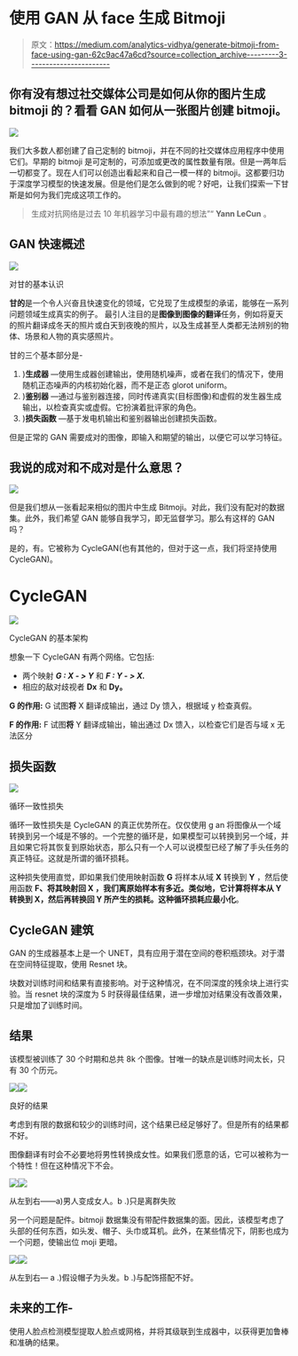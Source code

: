# 使用 GAN 从 face 生成 Bitmoji

> 原文：<https://medium.com/analytics-vidhya/generate-bitmoji-from-face-using-gan-62c9ac47a6cd?source=collection_archive---------3----------------------->

## 你有没有想过社交媒体公司是如何从你的图片生成 bitmoji 的？看看 GAN 如何从一张图片创建 bitmoji。

![](img/b7e99950e81aa9d3e01c7edd2f4632d3.png)

我们大多数人都创建了自己定制的 bitmoji，并在不同的社交媒体应用程序中使用它们。早期的 bitmoji 是可定制的，可添加或更改的属性数量有限。但是一两年后一切都变了。现在人们可以创造出看起来和自己一模一样的 bitmoji。这都要归功于深度学习模型的快速发展。但是他们是怎么做到的呢？好吧，让我们探索一下甘斯是如何为我们完成这项工作的。

> 生成对抗网络是过去 10 年机器学习中最有趣的想法”“ **Yann LeCun** 。

## GAN 快速概述

![](img/2b86a393fd3ed8a2175beaa10b3d2bec.png)

对甘的基本认识

**甘的**是一个令人兴奋且快速变化的领域，它兑现了生成模型的承诺，能够在一系列问题领域生成真实的例子。
最引人注目的是**图像到图像的翻译**任务，例如将夏天的照片翻译成冬天的照片或白天到夜晚的照片，以及生成甚至人类都无法辨别的物体、场景和人物的真实感照片。

甘的三个基本部分是-

1.  )**生成器** —使用生成器创建输出，使用随机噪声，或者在我们的情况下，使用随机正态噪声的内核初始化器，而不是正态 glorot uniform。
2.  )**鉴别器** —通过与鉴别器连接，同时传递真实(目标图像)和虚假的发生器生成输出，以检查真实或虚假。它扮演着批评家的角色。
3.  )**损失函数** —基于发电机输出和鉴别器输出创建损失函数。

但是正常的 GAN 需要成对的图像，即输入和期望的输出，以便它可以学习特征。

## 我说的成对和不成对是什么意思？

![](img/5c311346686209dcbfa8f369c8372a21.png)

但是我们想从一张看起来相似的图片中生成 Bitmoji。对此，我们没有配对的数据集。此外，我们希望 GAN 能够自我学习，即无监督学习。那么有这样的 GAN 吗？

是的，有。它被称为 CycleGAN(也有其他的，但对于这一点，我们将坚持使用 CycleGAN)。

# CycleGAN

![](img/eaa91af438a564701aa62e6b132e1653.png)

CycleGAN 的基本架构

想象一下 CycleGAN 有两个网络。它包括:

*   两个映射 ***G : X - > Y*** 和 ***F : Y - > X.***
*   相应的敌对歧视者 **Dx** 和 **Dy。**

**G 的作用:** G 试图**将** X 翻译成输出，通过 Dy 馈入，根据域 y 检查真假。

**F 的作用:** F 试图**将** Y 翻译成输出，输出通过 Dx 馈入，以检查它们是否与域 x 无法区分

## 损失函数

![](img/ac3e7021eead7549685e7abe5ff5be90.png)

循环一致性损失

循环一致性损失是 CycleGAN 的真正优势所在。仅仅使用 g an 将图像从一个域转换到另一个域是不够的。一个完整的循环是，如果模型可以转换到另一个域，并且如果它将其恢复到原始状态，那么只有一个人可以说模型已经了解了手头任务的真正特征。这就是所谓的循环损耗。

这种损失使用直觉，即如果我们使用映射函数 **G** 将样本从域 **X** 转换到 **Y** ，然后使用函数 **F、**将其映射回 **X** ，我们离原始样本有多近。类似地，它计算将样本从 Y 转换到 X，然后再转换回 Y 所产生的损耗。这种循环损耗应**最小化**。

## CycleGAN 建筑

GAN 的生成器基本上是一个 UNET，具有应用于潜在空间的卷积瓶颈块。对于潜在空间特征提取，使用 Resnet 块。

块数对训练时间和结果有直接影响。对于这种情况，在不同深度的残余块上进行实验。当 resnet 块的深度为 5 时获得最佳结果，进一步增加对结果没有改善效果，只是增加了训练时间。

## 结果

该模型被训练了 30 个时期和总共 8k 个图像。甘唯一的缺点是训练时间太长，只有 30 个历元。

![](img/4cca57cd941a8393465c1ce64a230bc1.png)![](img/2a63c7c5022d5af18e1039dfb0734a50.png)

良好的结果

考虑到有限的数据和较少的训练时间，这个结果已经足够好了。但是所有的结果都不好。

图像翻译有时会不必要地将男性转换成女性。如果我们愿意的话，它可以被称为一个特性！但在这种情况下不会。

![](img/3885abe26f52c5eeb1c62149aff4c63c.png)![](img/2925ad2b2247991de9b518f81d475772.png)

从左到右——a)男人变成女人。b .)只是离群失败

另一个问题是配件。bitmoji 数据集没有带配件数据集的面。因此，该模型考虑了头部的任何东西，如头发、帽子、头巾或耳机。此外，在某些情况下，阴影也成为一个问题，使输出位 moji 更暗。

![](img/051dd904c14d487b1661a0acfec8dd81.png)![](img/18b53e4e9cb49f85b6ec726c78d62b75.png)

从左到右— a .)假设帽子为头发。b .)与配饰搭配不好。

## 未来的工作-

使用人脸点检测模型提取人脸点或网格，并将其级联到生成器中，以获得更加鲁棒和准确的结果。